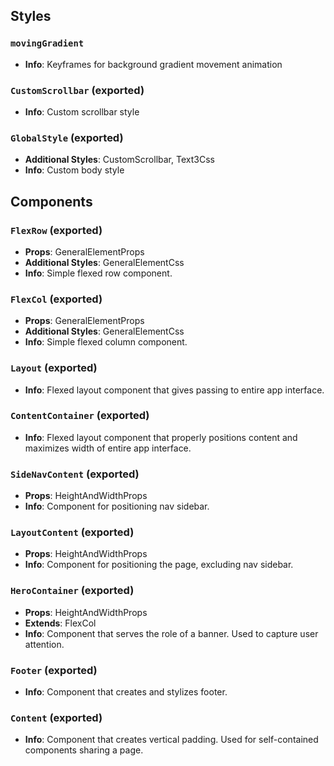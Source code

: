 ## Styles

### `movingGradient`
- **Info**: Keyframes for background gradient movement animation

### `CustomScrollbar` (exported)
- **Info**: Custom scrollbar style

### `GlobalStyle` (exported)
- **Additional Styles**: CustomScrollbar, Text3Css
- **Info**: Custom body style

## Components

### `FlexRow` (exported)
- **Props**: GeneralElementProps
- **Additional Styles**: GeneralElementCss
- **Info**: Simple flexed row component.

### `FlexCol` (exported)
- **Props**: GeneralElementProps
- **Additional Styles**: GeneralElementCss
- **Info**: Simple flexed column component.

### `Layout` (exported)
- **Info**: Flexed layout component that gives passing to entire app interface.

### `ContentContainer` (exported)
- **Info**: Flexed layout component that properly positions content and maximizes width of entire app interface.

### `SideNavContent` (exported)
- **Props**: HeightAndWidthProps
- **Info**: Component for positioning nav sidebar.

### `LayoutContent` (exported)
- **Props**: HeightAndWidthProps
- **Info**: Component for positioning the page, excluding nav sidebar.

### `HeroContainer` (exported)
- **Props**: HeightAndWidthProps
- **Extends**: FlexCol
- **Info**: Component that serves the role of a banner. Used to capture user attention.

### `Footer` (exported)
- **Info**: Component that creates and stylizes footer.

### `Content` (exported)
- **Info**: Component that creates vertical padding. Used for self-contained components sharing a page.